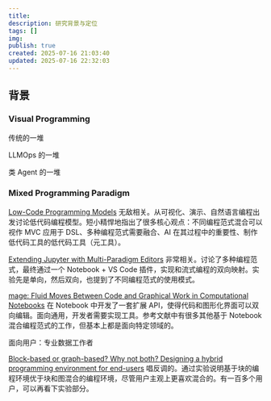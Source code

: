 ```yaml
---
title: 
description: 研究背景与定位
tags: []
img: 
publish: true
created: 2025-07-16 21:03:40
updated: 2025-07-16 22:32:03
---
```

## 背景

### Visual Programming

传统的一堆

LLMOps 的一堆

类 Agent 的一堆

### Mixed Programming Paradigm

[Low-Code Programming Models](http://arxiv.org/abs/2205.02282)
无敌相关。从可视化、演示、自然语言编程出发讨论低代码编程模型。短小精悍地指出了很多核心观点：不同编程范式混合可以视作 MVC 应用于 DSL、多种编程范式需要融合、AI 在其过程中的重要性、制作低代码工具的低代码工具（元工具）。


[Extending Jupyter with Multi-Paradigm Editors](https://dl.acm.org/doi/10.1145/3660247)
非常相关。讨论了多种编程范式，最终通过一个 Notebook + VS Code 插件，实现和流式编程的双向映射。实验先是单向，然后双向，也提到了不同编程范式的使用模式。


[mage: Fluid Moves Between Code and Graphical Work in Computational Notebooks](http://arxiv.org/abs/2009.10643)
在 Notebook 中开发了一套扩展 API，使得代码和图形化界面可以双向编辑。面向通用，开发者需要实现工具。参考文献中有很多其他基于 Notebook 混合编程范式的工作，但基本上都是面向特定领域的。

面向用户：专业数据工作者


[Block-based or graph-based? Why not both? Designing a hybrid programming environment for end-users](https://academic.oup.com/iwc/advance-article/doi/10.1093/iwc/iwaf028/8151473)
唱反调的。通过实验说明基于块的编程环境优于块和图混合的编程环境，尽管用户主观上更喜欢混合的。有一百多个用户，可以再看下实验部分。
